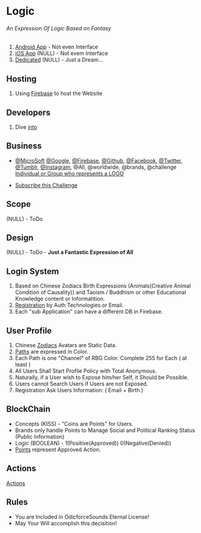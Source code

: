 # Logic

###### An Expression Of Logic Based on Fantasy

1. [Android App](/App/Devices/Android.md) - Not even Interface
2. [iOS App](/App/Devices/iOS.md) (NULL) - Not evem Interface
3. [Dedicated]() (NULL) - Just a Dream...

## Hosting

1. Using [Firebase](https://github.com/firebase) to host the Website

## Developers

1. Dive [into](/Github/Developers.md)

## Business

- [@MicroSoft](https://github.com/Microsoft) [@Google](https://github.com/google), [@Firebase](https://github.com/firebase), [@Github](https://github.com/), [@Facebook](https://github.com/facebook), [@Twitter](https://github.com/twitter), [@Tumblr](https://github.com/tumblr), [@Instagram](https://github.com/Instagram), @All, @worldwide, @brands, @challenge [Individual or Group who represents a LOGO](https://www.odicforcesounds.com/#/license)

- [Subscribe this Challenge](/Business/Subscribe.md)

## Scope

(NULL) - ToDo

## Design

(NULL) - ToDo - **Just a Fantastic Expression of All**

## Login System

1. Based on Chinese Zodiacs Birth Expressions (Animals(Creative Animal Condition of Causality)) and Taoism / Buddhism or other Educational Knowledge content or Informatition.
2. [Registration](/Challenge/Play/Registration) by Auth Technologies or Email.
3. Each "sub Application" can have a different DB in Firebase.

## User Profile

1. Chinese [Zodiacs](../../../Yang/0/Fantasy/Fantasy.md) Avatars are Static Data.
2. [Paths](/Challenge/Play/Paths.md) are expressed in Color.
3. Each Path is one "Channel" of RBG Color. Complete 255 for Each ( at least )
4. All Users Shall Start Profile Policy with Total Anonymous.
5. Naturally, if a User wish to Expose him/her Self, it Should be Possible.
6. Users cannot Search Users if Users are not Exposed.
7. Registration Ask Users Information: ( Email + Birth )

## BlockChain

- Concepts (KISS) - "Coins are Points" for Users.
- Brands only handle Points to Manage Social and Political Ranking Status (Public Information)
- Logic (BOOLEAN) - 1(Positive(Approved)) 0(Negative(Denied))
- [Points](/Challenge/Play/Points.md) represent Approved Action.

## Actions

[Actions](/Challenge/Play/Actions.md)

## Rules

- You are Included in OdicforceSounds Eternal License!
- May Your Will accomplish this decisition!